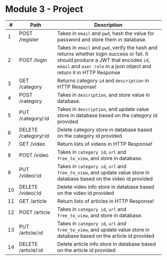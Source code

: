 # Module 3 - Project

|#|Path|Description|
|-|----|-----------|
|1|POST /register | Takes in `email` and `pwd`, hash the value for password and store them in database.|
|2|POST /login | Takes in `email` and `pwd`, verify the hash and returns whether login success or fail. It should produce a JWT that encodes `id`, `email` and `user role` in a json object and return it in HTTP Response|
|3|GET /category| Returns category `id` and `description` in HTTP Response!|
|4|POST /category| Takes in `description`, and store value in database.|
|5|PUT /category/:id| Takes in `description`, and update value store in database based on the category id provided|
|6|DELETE /category/:id| Delete category store in database based on the category id provided|
|7|GET /video| Return lists of videos in HTTP Response!|
|8|POST /video| Takes in `category id`, `url` and `free_to_view`, and store in database.|
|9|PUT /video/:id|  Takes in `category id`, `url` and `free_to_view`, and update value store in database based on the video id provided|
|10|DELETE /video/:id| Delete video info store in database based on the video id provided|
|11|GET /article| Return lists of articles in HTTP Response!|
|12|POST /article| Takes in `category id`, `url` and `free_to_view`, and store in database.|
|13|PUT /article/:id|  Takes in `category id`, `url` and `free_to_view`, and update value store in database based on the article id provided|
|14|DELETE /article/:id| Delete article info store in database based on the article id provided|
